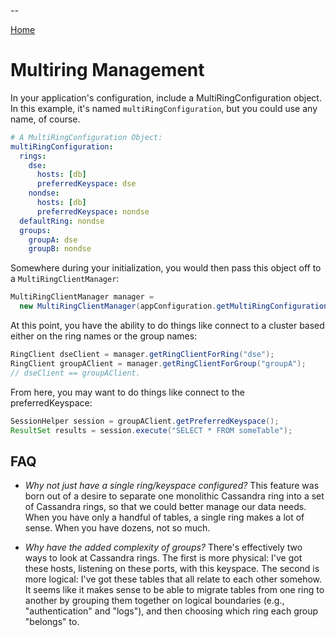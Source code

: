 --

[Home](README)

# Multiring Management

In your application's configuration, include a MultiRingConfiguration
object. In this example, it's named ```multiRingConfiguration```, but
you could use any name, of course.

```yaml
# A MultiRingConfiguration Object:
multiRingConfiguration:
  rings:
    dse:
      hosts: [db]
      preferredKeyspace: dse
    nondse:
      hosts: [db]
      preferredKeyspace: nondse
  defaultRing: nondse
  groups:
    groupA: dse
    groupB: nondse
```

Somewhere during your initialization, you would then pass this object
off to a ```MultiRingClientManager```:

```java
MultiRingClientManager manager =
  new MultiRingClientManager(appConfiguration.getMultiRingConfiguration());
```

At this point, you have the ability to do things like connect to a
cluster based either on the ring names or the group names:

```java
RingClient dseClient = manager.getRingClientForRing("dse");
RingClient groupAClient = manager.getRingClientForGroup("groupA");
// dseClient == groupAClient.
```

From here, you may want to do things like connect to the preferredKeyspace:

```java
SessionHelper session = groupAClient.getPreferredKeyspace();
ResultSet results = session.execute("SELECT * FROM someTable");
```

## FAQ

- *Why not just have a single ring/keyspace configured?* This feature
  was born out of a desire to separate one monolithic Cassandra ring
  into a set of Cassandra rings, so that we could better manage our
  data needs. When you have only a handful of tables, a single ring
  makes a lot of sense. When you have dozens, not so much.

- *Why have the added complexity of groups?* There's effectively two
  ways to look at Cassandra rings. The first is more physical: I've
  got these hosts, listening on these ports, with this keyspace. The
  second is more logical: I've got these tables that all relate to
  each other somehow. It seems like it makes sense to be able to
  migrate tables from one ring to another by grouping them together
  on logical boundaries (e.g., "authentication" and "logs"), and then
  choosing which ring each group "belongs" to.
